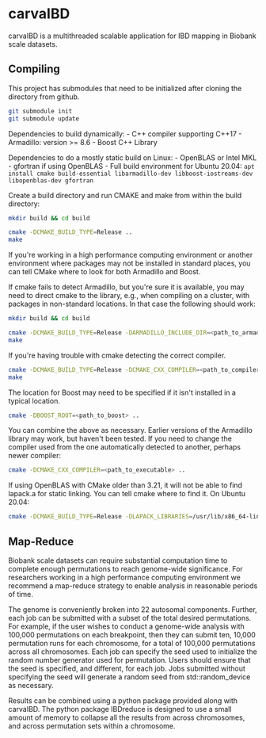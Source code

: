 # carvaIBD

carvaIBD is a multithreaded scalable application for IBD mapping in Biobank
scale datasets.

## Compiling

This project has submodules that need to be initialized after cloning the directory from github. 

```bash
git submodule init
git submodule update
```

Dependencies to build dynamically:
    - C++ compiler supporting C++17
    - Armadillo: version >= 8.6
    - Boost C++ Library

Dependencies to do a mostly static build on Linux:
    - OpenBLAS or Intel MKL
    - gfortran if using OpenBLAS
    - Full build environment for Ubuntu 20.04: `apt install cmake build-essential libarmadillo-dev libboost-iostreams-dev libopenblas-dev gfortran`
    
Create a build directory and run CMAKE and make from within the build directory:

```bash
mkdir build && cd build

cmake -DCMAKE_BUILD_TYPE=Release ..
make
```

If you're working in a high performance computing environment or another environment
where packages may not be installed in standard places, you can tell CMake where to
look for both Armadillo and Boost.

If cmake fails to detect Armadillo, but you're sure it is available,
you may need to direct cmake to the library, e.g., when compiling on a
cluster, with packages in non-standard locations. In that case the
following should work:

```bash
mkdir build && cd build

cmake -DCMAKE_BUILD_TYPE=Release -DARMADILLO_INCLUDE_DIR=<path_to_armadillo>/include/ -DARMADILLO_LIBRARY=<path_to_armadillo>/lib64/libarmadillo.so
make
```

If you're having trouble with cmake detecting the correct compiler.

```bash
cmake -DCMAKE_BUILD_TYPE=Release -DCMAKE_CXX_COMPILER=<path_to_compiler> ..
make

```

The location for Boost may need to be specified if it isn't installed in a
typical location.

```bash
cmake -DBOOST_ROOT=<path_to_boost> ..
```

You can combine the above as necessary. Earlier versions of the
Armadillo library may work, but haven't been tested. If you need to
change the compiler used from the one automatically detected to
another, perhaps newer compiler:

```bash
cmake -DCMAKE_CXX_COMPILER=<path_to_executable> ..
```

If using OpenBLAS with CMake older than 3.21, it will not be able to 
find lapack.a for static linking. You can tell cmake where to find it. 
On Ubuntu 20.04:
```bash
cmake -DCMAKE_BUILD_TYPE=Release -DLAPACK_LIBRARIES=/usr/lib/x86_64-linux-gnu/openblas-pthread/liblapack.a ..
```

## Map-Reduce

Biobank scale datasets can require substantial computation time to complete
enough permutations to reach genome-wide significance. For researchers working
in a high performance computing environment we recommend a map-reduce strategy
to enable analysis in reasonable periods of time. 

The genome is conveniently broken into 22 autosomal components. Further, each
job can be submitted with a subset of the total desired permutations. For
example, if the user wishes to conduct a genome-wide analysis with 100,000
permutations on each breakpoint, then they can submit ten, 10,000 permutation
runs for each chromosome, for a total of 100,000 permutations across all
chromosomes. Each job can specify the seed used to initialize the random number
generator used for permutation. Users should ensure that the seed is specified,
and different, for each job. Jobs submitted without specifying the seed will
generate a random seed from std::random_device as necessary.

Results can be combined using a python package provided along with carvaIBD. The
python package IBDreduce is designed to use a small amount of memory to collapse
all the results from across chromosomes, and across permutation sets within a
chromosome.
